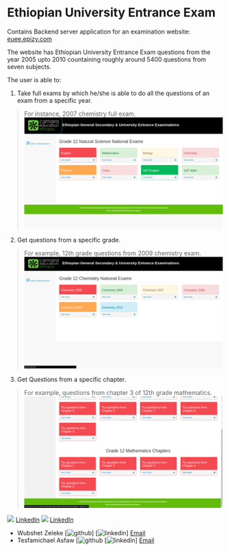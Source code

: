 # Ethiopian University Entrance Exam
Contains Backend server application for an examination website: [euee.epizy.com](http://euee.epizy.com)

The website has Ethiopian University Entrance Exam questions from the year 2005 upto 2010 countaining roughly around 5400 questions from seven subjects.

The user is able to:
1. Take full exams by which he/she is able to do all the questions of an exam from a specific year. 
> For instance, 2007 chemistry full exam.
![All Subjects](/assets/allSubs.png)
2. Get questions from a specific grade. 
> For example, 12th grade questions from 2009 chemistry exam.
![2009 exam](/assets/chemList.png)
3. Get Questions from a specific chapter. 
> For example, questions from chapter 3 of 12th grade mathematics.
![math chapter 3](/assets/ByChapter.png)



[<img src="https://github.com/favicon.ico" width="48">](https://github.com/wubeZ) [LinkedIn](www.linkedin.com/in/wubshet-zeleke-1a6aa71a8)
[<img src="https://github.com/favicon.ico" width="48">](https://github.com/tesfaymebre) [LinkedIn](www.linkedin.com/in/tesfamichael-asfaw)


* Wubshet Zeleke [![github](https://github.com/shikhar1020jais1/Git-Social/blob/master/Icons/Github.png (https://github.com/wubeZ))]  [![linkedin](https://github.com/shikhar1020jais1/Git-Social/blob/master/Icons/LinkedIn.png (www.linkedin.com/in/wubshet-zeleke-1a6aa71a8))] [Email](wubezeleke@gmail.com)
* Tesfamichael Asfaw [![github](https://github.com/shikhar1020jais1/Git-Social/blob/master/Icons/Github.png (https://github.com/tesfaymebre))  [![linkedin](https://github.com/shikhar1020jais1/Git-Social/blob/master/Icons/LinkedIn.png (www.linkedin.com/in/tesfamichael-asfaw))]  [Email](tesfaymebre@gmail.com)
